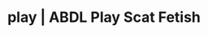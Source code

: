 ---
categories:
- POV Erotica
- Fantasy Kink
- Inclusive Desire
- Sensual Cosplay
- Femdom
image: /assets/images/1747714307776.jpg
layout: post
schema:
  description: Premium adult content featuring Scat Fetish, ABDL Play. High-quality
    artwork with sensual themes.
  keywords:
  - ASMR Porn
  - ABDL Play
  - Vintage Boudoir
  - Sensual Cosplay
  - Interactive NSFW
  - Self-Pleasure
  - Scat Fetish
  name: 1747714307776 | Scat Fetish ABDL Play
  type: VisualArtwork
seo:
  description: Featured content with high-quality ABDL Play, Scat Fetish. HD images
    available.
  keywords: ABDL Play, Scat Fetish
  og_image: /assets/images/1747714307776.jpg
  schema_type: VisualArtwork
tags:
- '#play'
- Scat Fetish
- ABDL Play
title: play | ABDL Play Scat Fetish
---